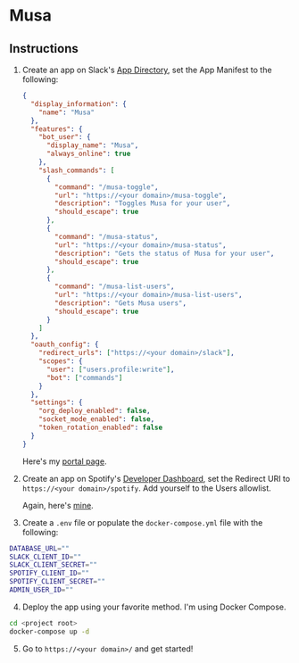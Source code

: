 # Musa

## Instructions

1. Create an app on Slack's [App Directory](https://api.slack.com/apps), set the App Manifest to the following:

   ```json
   {
     "display_information": {
       "name": "Musa"
     },
     "features": {
       "bot_user": {
         "display_name": "Musa",
         "always_online": true
       },
       "slash_commands": [
         {
           "command": "/musa-toggle",
           "url": "https://<your domain>/musa-toggle",
           "description": "Toggles Musa for your user",
           "should_escape": true
         },
         {
           "command": "/musa-status",
           "url": "https://<your domain>/musa-status",
           "description": "Gets the status of Musa for your user",
           "should_escape": true
         },
         {
           "command": "/musa-list-users",
           "url": "https://<your domain>/musa-list-users",
           "description": "Gets Musa users",
           "should_escape": true
         }
       ]
     },
     "oauth_config": {
       "redirect_urls": ["https://<your domain>/slack"],
       "scopes": {
         "user": ["users.profile:write"],
         "bot": ["commands"]
       }
     },
     "settings": {
       "org_deploy_enabled": false,
       "socket_mode_enabled": false,
       "token_rotation_enabled": false
     }
   }
   ```

   Here's my [portal page](https://app.slack.com/app-settings/T0266FRGM/A029BHJDY1L/app-manifest).

2. Create an app on Spotify's [Developer Dashboard](https://developer.spotify.com/dashboard/applications), set the Redirect URI to `https://<your domain>/spotify`. Add yourself to the Users allowlist.

   Again, here's [mine](https://developer.spotify.com/dashboard/applications/d0cd7594dd0c4d228b83b0807f23c271/users).

3. Create a `.env` file or populate the `docker-compose.yml` file with the following:

```bash
DATABASE_URL=""
SLACK_CLIENT_ID=""
SLACK_CLIENT_SECRET=""
SPOTIFY_CLIENT_ID=""
SPOTIFY_CLIENT_SECRET=""
ADMIN_USER_ID=""
```

4. Deploy the app using your favorite method. I'm using Docker Compose.

```bash
cd <project root>
docker-compose up -d
```

5. Go to `https://<your domain>/` and get started!
